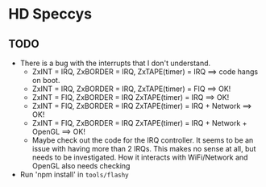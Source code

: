 HD Speccys
==========

TODO
----

- There is a bug with the interrupts that I don't understand. 
  - ZxINT = IRQ, ZxBORDER = IRQ, ZxTAPE(timer) = IRQ ==> code hangs on boot.
  - ZxINT = IRQ, ZxBORDER = IRQ, ZxTAPE(timer) = FIQ ==> OK!
  - ZxINT = FIQ, ZxBORDER = IRQ  ZxTAPE(timer) = IRQ ==> OK!
  - ZxINT = FIQ, ZxBORDER = IRQ  ZxTAPE(timer) = IRQ + Network ==> OK!
  - ZxINT = FIQ, ZxBORDER = IRQ  ZxTAPE(timer) = IRQ + Network + OpenGL ==> OK!
  - Maybe check out the code for the IRQ controller. It seems to be an issue with having more than 2 IRQs.
    This makes no sense at all, but needs to be investigated. How it interacts with WiFi/Network and OpenGL also needs checking
- Run 'npm install' in `tools/flashy`


